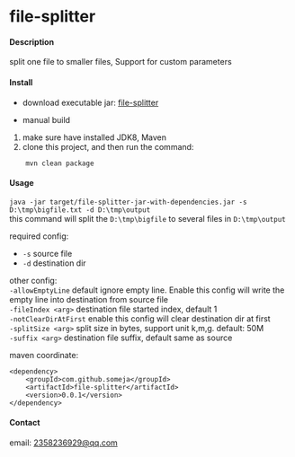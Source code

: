 # file-splitter

#### Description
split one file to smaller files, Support for custom parameters

#### Install  
* download executable jar: [file-splitter](https://github.com/someja/file-splitter/releases/download/V0.0.1/file-splitter-jar-with-dependencies.jar)  


* manual build  
1. make sure have installed JDK8, Maven  
2. clone this project, and then run the command:
```
	mvn clean package
```  

#### Usage
`java -jar target/file-splitter-jar-with-dependencies.jar -s D:\tmp\bigfile.txt -d D:\tmp\output`  
this command will split the `D:\tmp\bigfile` to several files in `D:\tmp\output`  
  
  
required config:  
* `-s` source file  
* `-d` destination dir  

other config:  
`-allowEmptyLine`             default ignore empty line. Enable this config will write the empty line into destination from source file  
`-fileIndex <arg>`            destination file started index, default 1  
`-notClearDirAtFirst`         enable this config will clear destination dir at first  
`-splitSize <arg>`            split size in bytes, support unit k,m,g. default: 50M   
`-suffix <arg>`               destination file suffix, default same as source  



maven coordinate:  
```  
<dependency>
	<groupId>com.github.someja</groupId>
	<artifactId>file-splitter</artifactId>
	<version>0.0.1</version>
</dependency>	
```  
  
#### Contact  
email: 2358236929@qq.com

